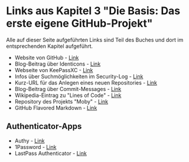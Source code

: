 ---
---
# Links aus Kapitel 3 "Die Basis: Das erste eigene GitHub-Projekt"

Alle auf dieser Seite aufgeführten Links sind Teil des Buches und dort im entsprechenden Kapitel aufgeführt.

* Website von GitHub - [Link](https://github.com)
* Blog-Beitrag über Identicons - [Link](https://github.blog/2013-08-14-identicons)
* Webseite von KeePassXC - [Link](https://keepassxc.org/)
* Infos über Suchmöglichkeiten im Security-Log - [Link](https://help.github.com/en/github/authenticating-to-github/reviewing-your-security-log)
* Kurz-URL für das Anlegen eines neuen Repositories - [Link](https://repo.new)
* Blog-Beitrag über Commit-Messages - [Link](https://who-t.blogspot.com/2009/12/on-commit-messages.html)
* Wikipedia-Eintrag zu "Lines of Code" - [Link](https://de.wikipedia.org/wiki/Lines_of_Code)
* Repository des Projekts "Moby" - [Link](https://github.com/moby/moby)
* GitHub Flavored Markdown - [Link](https://guides.github.com/features/mastering-markdown/)

## Authenticator-Apps
* Authy - [Link](https://authy.com/guides/github/)
* 1Password - [Link](https://support.1password.com/one-time-passwords/)
* LastPass Authenticator - [Link](https://support.logmeininc.com/lastpass/help/lastpass-authenticator-lp030014)
